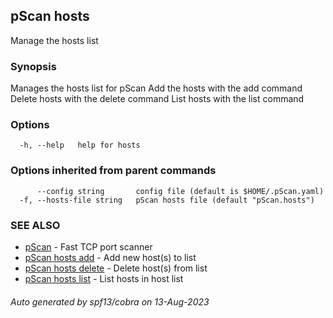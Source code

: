 ## pScan hosts

Manage the hosts list

### Synopsis

Manages the hosts list for pScan
Add the hosts with the add command
Delete hosts with the delete command
List hosts with the list command

### Options

```
  -h, --help   help for hosts
```

### Options inherited from parent commands

```
      --config string       config file (default is $HOME/.pScan.yaml)
  -f, --hosts-file string   pScan hosts file (default "pScan.hosts")
```

### SEE ALSO

* [pScan](pScan.md)	 - Fast TCP port scanner
* [pScan hosts add](pScan_hosts_add.md)	 - Add new host(s) to list
* [pScan hosts delete](pScan_hosts_delete.md)	 - Delete host(s) from list
* [pScan hosts list](pScan_hosts_list.md)	 - List hosts in host list

###### Auto generated by spf13/cobra on 13-Aug-2023
